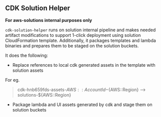 ## CDK Solution Helper

**For aws-solutions internal purposes only**

`cdk-solution-helper` runs on solution internal pipeline and makes needed artifact modifications to support 1-click deployment using solution CloudFormation template.
Additionally, it packages templates and lambda binaries and prepares them to be staged on the solution buckets. 

It does the following:
+ Replace references to local cdk generated assets in the template with solution assets

For eg.
> cdk-hnb659fds-assets-${AWS::AccountId}-${AWS::Region} --> solutions-${AWS::Region}

+ Package lambda and UI assets generated by cdk and stage them on solution buckets

